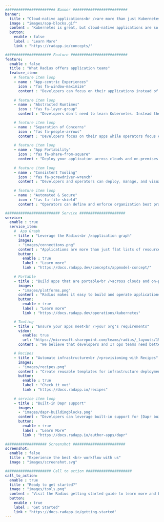 ```yaml
---
####################### Banner #########################
banner:
  title : "Cloud-native applications<br />are more than just Kubernetes"
  image : "images/app-blocks.gif"
  content : "Kubernetes is great, but cloud-native applications are so much more.<br />You deserve a platform that can describe, deploy, and manage your entire app."
  button:
    enable : false
    label : "Learn More"
    link : "https://radapp.io/concepts/"

##################### Feature ##########################
feature:
  enable : false
  title : "What Radius offers application teams"
  feature_item:
    # feature item loop
    - name : "App-centric Experiences"
      icon : "fas fa-window-maximize"
      content : "Developers can focus on their applications instead of underlying platform infrastructure"
      
    # feature item loop
    - name : "Abstracted Runtimes"
      icon : "fas fa-layer-group"
      content : "Developers don't need to learn Kubernetes. Instead they describe their app's requirements"

    # feature item loop
    - name : "Separation of Concerns"
      icon : "fas fa-people-arrows"
      content : "Developers focus on their apps while operators focus on environments and infrastructure"
      
    # feature item loop
    - name : "App Portability"
      icon : "fas fa-share-from-square"
      content : "Deploy your application across clouds and on-premises with zero app rewrites"
      
    # feature item loop
    - name : "Consistent Tooling"
      icon : "fas fa-screwdriver-wrench"
      content : "Developers and operators can deploy, manage, and visualize applications with common tools"
      
    # feature item loop
    - name : "Automated & Secure"
      icon : "fas fa-file-shield"
      content : "Operators can define and enforce organization best practices across applications"

######################### Service #####################
service:
  enable : true
  service_item:
    #  App Graph
    - title : "Leverage the Radius<br />application graph"
      images:
      - "images/connections.png"
      content : "Applications are more than just flat lists of resources; they are an interconnected graph of services, databases, gateways, and more. Radius allows teams to model, visualize, and automate applications through the new Radius application graph."
      button:
        enable : true
        label : "Learn more"
        link : "https://docs.radapp.dev/concepts/appmodel-concept/"
    
    # Portable
    - title : "Build apps that are portable<br />across clouds and on-prem"
      images:
      - "images/platforms.png"
      content : "Radius makes it easy to build and operate applications across cloud (_Azure, AWS, and more_) and on-premises with pluggable infrastructure and consistent tooling. Developers describe their application's requirements (_databases, caching, identity, and more_), and operators bind apps to platforms leveraging Radius environments."
      button:
        enable : true
        label : "Learn more"
        link : "https://docs.radapp.dev/operations/kubernetes"

    # Tooling
    - title : "Ensure your apps meet<br />your org's requirements"
      video:
        enable: true
        url: "https://microsoft.sharepoint.com/teams/radius/_layouts/15/embed.aspx?uniqueID=13a468f0-85a9-44a6-8113-17e4bae571b5"
      content : "We believe that developers and IT ops teams need better tools to work with each other. It's too hard for ops to ensure apps meet operational requirements for excellence and security. It's even harder for developers to know their apps are meeting those requirements, without having to become experts in the underlying platforms. We're here to help with a new application-focused experience with consistent tooling across all your clouds and platforms."

    # Recipes
    - title : "Automate infrastructure<br />provisioning with Recipes"
      images:
      - "images/recipes.png"
      content : "Create reusable templates for infrastructure deployment and configuration that empower developers to quickly build applications that comply with operational and security guidelines. No more manual ticketing systems or wikis instructing developers how to deploy infrastructure."
      button:
        enable : true
        label : "Check it out"
        link : "https://docs.radapp.io/recipes"
        
    # service item loop
    - title : "Built-in Dapr support"
      images:
      - "images/dapr-buildingblocks.png"
      content : "Developers can leverage built-in support for [Dapr building blocks](https://dapr.io) such as state stores, pub/sub brokers, and more. When deployed, Radius binds the building blocks to supported infrastructure such as Azure Service Bus or AWS SQS, which operators can select and configure. All of your Dapr component configs and advanced security configuration is deployed and managed for you automatically."
      button:
        enable : true
        label : "Learn More"
        link : "https://docs.radapp.io/author-apps/dapr"
        
################### Screenshot ########################
screenshot:
  enable : false
  title : "Experience the best <br> workflow with us"
  image : "images/screenshot.svg"

##################### Call to action #####################
call_to_action:
  enable : true
  title : "Ready to get started?"
  image : "images/tools.png"
  content : "Visit the Radius getting started guide to learn more and begin rad-ifying your first application today."
  button:
    enable : true
    label : "Get Started"
    link : "https://docs.radapp.io/getting-started"
---
```

